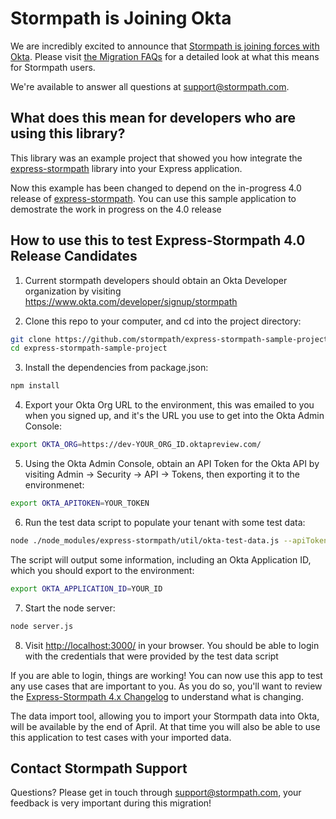 # Stormpath is Joining Okta
We are incredibly excited to announce that [Stormpath is joining forces with Okta](https://stormpath.com/blog/stormpaths-new-path?utm_source=github&utm_medium=readme&utm-campaign=okta-announcement). Please visit [the Migration FAQs](https://stormpath.com/oktaplusstormpath?utm_source=github&utm_medium=readme&utm-campaign=okta-announcement) for a detailed look at what this means for Stormpath users.

We're available to answer all questions at [support@stormpath.com](mailto:support@stormpath.com).

## What does this mean for developers who are using this library?

This library was an example project that showed you how integrate the [express-stormpath][] library into your Express application.

Now this example has been changed to depend on the in-progress 4.0 release of [express-stormpath][].  You can use this sample application to demostrate the work in progress on the 4.0 release

## How to use this to test Express-Stormpath 4.0 Release Candidates

1. Current stormpath developers should obtain an Okta Developer organization by visiting https://www.okta.com/developer/signup/stormpath

2. Clone this repo to your computer, and cd into the project directory:

  ```bash
  git clone https://github.com/stormpath/express-stormpath-sample-project.git
  cd express-stormpath-sample-project
  ```

3. Install the dependencies from package.json:

  ```bash
  npm install
  ```

4. Export your Okta Org URL to the environment, this was emailed to you when you signed up, and it's the URL you use to get into the Okta Admin Console:

  ```bash
  export OKTA_ORG=https://dev-YOUR_ORG_ID.oktapreview.com/
  ```

5. Using the Okta Admin Console, obtain an API Token for the Okta API by visiting Admin -> Security -> API -> Tokens, then exporting it to the environmenet:

  ```bash
  export OKTA_APITOKEN=YOUR_TOKEN
  ```

6. Run the test data script to populate your tenant with some test data:

  ```bash
  node ./node_modules/express-stormpath/util/okta-test-data.js --apiToken=$OKTA_APITOKEN --org=$OKTA_ORG
  ```

  The script will output some information, including an Okta Application ID, which you should export to the environment:

  ```bash
  export OKTA_APPLICATION_ID=YOUR_ID
  ```
7. Start the node server:

  ```bash
  node server.js
  ```

8. Visit [http://localhost:3000/](http://localhost:3000/) in your browser.  You should be able to login with the credentials that were provided by the test data script

If you are able to login, things are working!  You can now use this app to test any use cases that are important to you.  As you do so, you'll want to review the [Express-Stormpath 4.x Changelog][] to understand what is changing.

The data import tool, allowing you to import your Stormpath data into Okta, will be available by the end of April.  At that time you will also be able to use this application to test cases with your imported data.

## Contact Stormpath Support

Questions?  Please get in touch through [support@stormpath.com](mailto:support@stormpath.com), your feedback is very important during this migration!

[express-stormpath]: https://github.com/stormpath/express-stormpath
[Express-Stormpath 4.x Changelog]: https://github.com/stormpath/express-stormpath/blob/4.0.0/docs/changelog.rst
